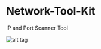 # Network-Tool-Kit
IP and Port Scanner Tool

![alt tag](https://emreovunc.com/projects/NetworkToolKit-v1.jpg)
